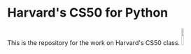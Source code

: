 # Harvard's CS50 for Python 

This is the repository for the work on Harvard's CS50 class.
<img src="https://user-images.githubusercontent.com/43877978/206642922-9a43824c-1849-4e17-9ba8-88cdab4b8676.png" width=10% height=10%>




